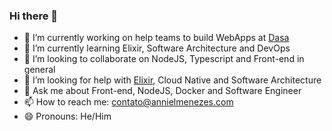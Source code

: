### Hi there 👋

- 🔭 I’m currently working on help teams to build WebApps at [Dasa](https://dasa.com.br)
- 🌱 I’m currently learning Elixir, Software Architecture and DevOps
- 👯 I’m looking to collaborate on NodeJS, Typescript and Front-end in general
- 🤔 I’m looking for help with [Elixir](https://elixir-lang.org/), Cloud Native and Software Architecture
- 💬 Ask me about Front-end, NodeJS, Docker and Software Engineer
- 📫 How to reach me: contato@annielmenezes.com
- 😄 Pronouns: He/Him

